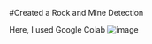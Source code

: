 #Created a Rock and Mine Detection

Here, I used Google Colab
 ![image](https://user-images.githubusercontent.com/108794914/230247373-94fcd813-2226-405e-9fe9-c0f6c146076d.png)



